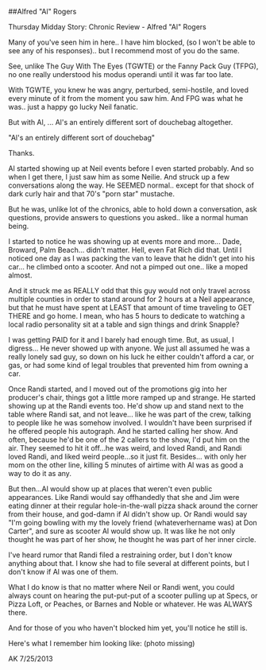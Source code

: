 ﻿##Alfred "Al" Rogers

Thursday Midday Story: Chronic Review - Alfred "Al" Rogers

Many of you've seen him in here.. I have him blocked, (so I won't be able to see any of his responses).. but I recommend most of you do the same.

See, unlike The Guy With The Eyes (TGWTE) or the Fanny Pack Guy (TFPG), no one really understood his modus operandi until it was far too late.

With TGWTE, you knew he was angry, perturbed, semi-hostile, and loved every minute of it from the moment you saw him. And FPG was what he was.. just a happy go lucky Neil fanatic.

But with Al, ... Al's an entirely different sort of douchebag altogether.

"Al's an entirely different sort of douchebag"

Thanks.

Al started showing up at Neil events before I even started probably. And so when I get there, I just saw him as some Neilie. And struck up a few conversations along the way. He SEEMED normal.. except for that shock of dark curly hair and that 70's "porn star" mustache.

But he was, unlike lot of the chronics, able to hold down a conversation, ask questions, provide answers to questions you asked.. like a normal human being.

I started to notice he was showing up at events more and more... Dade, Broward, Palm Beach... didn't matter. Hell, even Fat Rich did that. Until I noticed one day as I was packing the van to leave that he didn't get into his car... he climbed onto a scooter. And not a pimped out one.. like a moped almost.

And it struck me as REALLY odd that this guy would not only travel across multiple counties in order to stand around for 2 hours at a Neil appearance, but that he must have spent at LEAST that amount of time traveling to GET THERE and go home. I mean, who has 5 hours to dedicate to watching a local radio personality sit at a table and sign things and drink Snapple?

I was getting PAID for it and I barely had enough time. But, as usual, I digress... He never showed up with anyone. We just all assumed he was a really lonely sad guy, so down on his luck he either couldn't afford a car, or gas, or had some kind of legal troubles that prevented him from owning a car.

Once Randi started, and I moved out of the promotions gig into her producer's chair, things got a little more ramped up and strange. He started showing up at the Randi events too. He'd show up and stand next to the table where Randi sat, and not leave... like he was part of the crew, talking to people like he was somehow involved. I wouldn't have been surprised if he offered people his autograph. And he started calling her show. And often, because he'd be one of the 2 callers to the show, I'd put him on the air. They seemed to hit it off...he was weird, and loved Randi, and Randi loved Randi, and liked weird people...so it just fit. Besides... with only her mom on the other line, killing 5 minutes of airtime with Al was as good a way to do it as any.

But then...Al would show up at places that weren't even public appearances. Like Randi would say offhandedly that she and Jim were eating dinner at their regular hole-in-the-wall pizza shack around the corner from their house, and god-damn if Al didn't show up. Or Randi would say "I'm going bowling with my the lovely friend (whateverhername was) at Don Carter", and sure as scooter Al would show up. It was like he not only thought he was part of her show, he thought he was part of her inner circle.

I've heard rumor that Randi filed a restraining order, but I don't know anything about that. I know she had to file several at different points, but I don't know if Al was one of them.

What I do know is that no matter where Neil or Randi went, you could always count on hearing the put-put-put of a scooter pulling up at Specs, or Pizza Loft, or Peaches, or Barnes and Noble or whatever. He was ALWAYS there.

And for those of you who haven't blocked him yet, you'll notice he still is.

Here's what I remember him looking like:
(photo missing)

AK 7/25/2013
